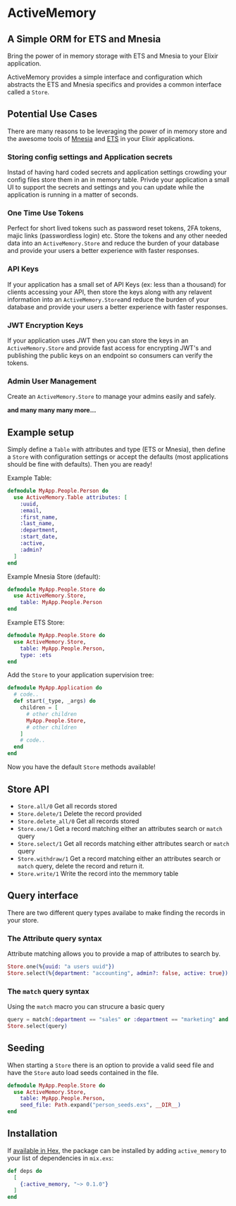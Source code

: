 # ActiveMemory

## **A Simple ORM for ETS and Mnesia**

Bring the power of in memory storage with ETS and Mnesia to your Elixir application. 

ActiveMemory provides a simple interface and configuration which abstracts the ETS and Mnesia specifics and provides a common interface called a `Store`.

## Potential Use Cases
There are many reasons to be leveraging the power of in memory store and the awesome tools of [Mnesia](https://www.erlang.org/doc/man/mnesia.html) and [ETS](https://www.erlang.org/doc/man/ets.html) in your Elixir applications.

### Storing config settings and Application secrets
Instad of having hard coded secrets and application settings crowding your config files store them in an in memory table. Privde your application a small UI to support the secrets and settings and you can update while the application is running in a matter of seconds.

### One Time Use Tokens 
Perfect for short lived tokens such as password reset tokens, 2FA tokens, majic links (passwordless login) etc. Store the tokens and any other needed data into an `ActiveMemory.Store` and reduce the burden of your database and provide your users a better experience with faster responses.

### API Keys
If your application has a small set of API Keys (ex: less than a thousand) for clients accessing your API, then store the keys along with any relavent information into an `ActiveMemory.Store`and reduce the burden of your database and provide your users a better experience with faster responses.

### JWT Encryption Keys
If your application uses JWT then you can store the keys in an `ActiveMemory.Store` and provide fast access for encrypting JWT's and publishing the public keys on an endpoint so consumers can verify the tokens.

### Admin User Management
Create an `ActiveMemory.Store` to manage your admins easily and safely. 

**and many many many more...**

## Example setup
Simply define a `Table` with attributes and type (ETS or Mnesia), then define a `Store` with configuration settings or accept the defaults (most applications should be fine with defaults). Then you are ready!

Example Table:
```elixir
defmodule MyApp.People.Person do
  use ActiveMemory.Table attributes: [
    :uuid, 
    :email, 
    :first_name,
    :last_name,
    :department,
    :start_date,
    :active,
    :admin?
  ]
end
```
Example Mnesia Store (default):
```elixir
defmodule MyApp.People.Store do
  use ActiveMemory.Store,
    table: MyApp.People.Person
end
```
Example ETS Store:
```elixir
defmodule MyApp.People.Store do
  use ActiveMemory.Store,
    table: MyApp.People.Person,
    type: :ets
end
```

Add the `Store` to your application supervision tree:
```elixir
defmodule MyApp.Application do
  # code..
  def start(_type, _args) do
    children = [
      # other children
      MyApp.People.Store,
      # other children
    ]
    # code..
  end
end
```

Now you have the default `Store` methods available!

## Store API
- `Store.all/0` Get all records stored
- `Store.delete/1` Delete the record provided
- `Store.delete_all/0` Get all records stored
- `Store.one/1` Get a record matching either an attributes search or `match` query
- `Store.select/1` Get all records matching either attributes search or `match` query
- `Store.withdraw/1` Get a record matching either an attributes search or `match` query, delete the record and return it.
- `Store.write/1` Write the record into the memmory table

## Query interface
There are two different query types availabe to make finding the records in your store. 
### The Attribute query syntax
Attribute matching allows you to provide a map of attributes to search by.
```elixir
Store.one(%{uuid: "a users uuid"})
Store.select(%{department: "accounting", admin?: false, active: true})
```
### The `match` query syntax
Using the `match` macro you can strucure a basic query 
```elixir
query = match(:department == "sales" or :department == "marketing" and :start_date > last_month)
Store.select(query)
```
## Seeding
When starting a `Store` there is an option to provide a valid seed file and have the `Store` auto load seeds contained in the file.
```elixir
defmodule MyApp.People.Store do
  use ActiveMemory.Store,
    table: MyApp.People.Person,
    seed_file: Path.expand("person_seeds.exs", __DIR__)
end
```

## Installation

If [available in Hex](https://hex.pm/docs/publish), the package can be installed
by adding `active_memory` to your list of dependencies in `mix.exs`:

```elixir
def deps do
  [
    {:active_memory, "~> 0.1.0"}
  ]
end
```


